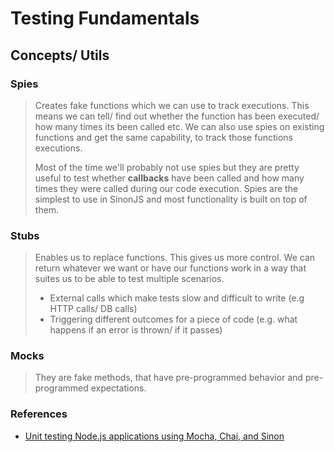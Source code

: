 # Testing Fundamentals

## Concepts/ Utils

### Spies

> Creates fake functions which we can use to track executions. This means we can
tell/ find out whether the function has been executed/ how many times its been
called etc. We can also use spies on existing functions and get the same
capability, to track those functions executions.
>
> Most of the time we'll probably not use spies but they are pretty useful to
test whether **callbacks** have been called and how many times they were called
during our code execution. Spies are the simplest to use in SinonJS and most
functionality is built on top of them.

### Stubs

> Enables us to replace functions. This gives us more control. We can return
whatever we want or have our functions work in a way that suites us to be able
to test multiple scenarios.
>
> * External calls which make tests slow and difficult to write (e.g HTTP
>   calls/ DB calls)
> * Triggering different outcomes for a piece of code (e.g. what happens if an
>   error is thrown/ if it passes)

### Mocks

> They are fake methods, that have pre-programmed behavior and pre-programmed
expectations.

### References

[mocha_chai_sino_2]: <https://blog.logrocket.com/unit-testing-node-js-applications-using-mocha-chai-and-sinon/>

* [Unit testing Node.js applications using Mocha, Chai, and Sinon][mocha_chai_sino_2]
